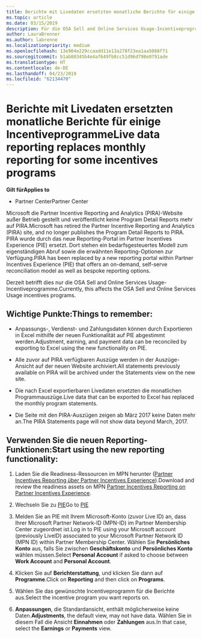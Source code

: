 ```yaml
---
title: Berichte mit Livedaten ersetzten monatliche Berichte für einige Incentiveprogramme | Partner Center
ms.topic: article
ms.date: 03/15/2019
description: Für die OSA Sell and Online Services Usage-Incentiveprogramme können jetzt Berichte mit Livedaten abgerufen werden.
author: LauraBrenner
ms.author: labrenne
ms.localizationpriority: medium
ms.openlocfilehash: 13e904e229ccaadd11e13a278f23ea1aa5088f71
ms.sourcegitcommit: b1ab80345b4e4af649fb8cc51d96d798e0791ade
ms.translationtype: HT
ms.contentlocale: de-DE
ms.lasthandoff: 04/23/2019
ms.locfileid: "62134470"
---
```

# <a name="live-data-reporting-replaces-monthly-reporting-for-some-incentives-programs"></a><span data-ttu-id="1a390-103">Berichte mit Livedaten ersetzten monatliche Berichte für einige Incentiveprogramme</span><span class="sxs-lookup"><span data-stu-id="1a390-103">Live data reporting replaces monthly reporting for some incentives programs</span></span>

<span data-ttu-id="1a390-104">**Gilt für**</span><span class="sxs-lookup"><span data-stu-id="1a390-104">**Applies to**</span></span>

-  <span data-ttu-id="1a390-105">Partner Center</span><span class="sxs-lookup"><span data-stu-id="1a390-105">Partner Center</span></span>

<span data-ttu-id="1a390-106">Microsoft die Partner Incentive Reporting and Analytics (PIRA)-Website außer Betrieb gestellt und veröffentlicht keine Program Detail Reports mehr auf PIRA.</span><span class="sxs-lookup"><span data-stu-id="1a390-106">Microsoft has retired the Partner Incentive Reporting and Analytics (PIRA) site, and no longer publishes the Program Detail Reports to PIRA.</span></span> <span data-ttu-id="1a390-107">PIRA wurde durch das neue Reporting-Portal im Partner Incentives Experience (PIE) ersetzt. Dort stehen ein bedarfsgesteuertes Modell zum eigenständigen Abruf sowie die erwähnten Reporting-Optionen zur Verfügung.</span><span class="sxs-lookup"><span data-stu-id="1a390-107">PIRA has been replaced by a new reporting portal within Partner Incentives Experience (PIE) that offers an on-demand, self-serve reconciliation model as well as bespoke reporting options.</span></span> 

<span data-ttu-id="1a390-108">Derzeit betrifft dies nur die OSA Sell and Online Services Usage-Incentiveprogramme.</span><span class="sxs-lookup"><span data-stu-id="1a390-108">Currently, this affects the OSA Sell and Online Services Usage incentives programs.</span></span>

## <a name="things-to-remember"></a><span data-ttu-id="1a390-109">Wichtige Punkte:</span><span class="sxs-lookup"><span data-stu-id="1a390-109">Things to remember:</span></span> 

- <span data-ttu-id="1a390-110">Anpassungs-, Verdienst- und Zahlungsdaten können durch Exportieren in Excel mithilfe der neuen Funktionalität auf PIE abgestimmt werden.</span><span class="sxs-lookup"><span data-stu-id="1a390-110">Adjustment, earning, and payment data can be reconciled by exporting to Excel using the new functionality on PIE.</span></span>

- <span data-ttu-id="1a390-111">Alle zuvor auf PIRA verfügbaren Auszüge werden in der Auszüge-Ansicht auf der neuen Website archiviert.</span><span class="sxs-lookup"><span data-stu-id="1a390-111">All statements previously available on PIRA will be archived under the Statements view on the new site.</span></span> 

- <span data-ttu-id="1a390-112">Die nach Excel exportierbaren Livedaten ersetzten die monatlichen Programmauszüge.</span><span class="sxs-lookup"><span data-stu-id="1a390-112">Live data that can be exported to Excel has replaced the monthly program statements.</span></span>

- <span data-ttu-id="1a390-113">Die Seite mit den PIRA-Auszügen zeigen ab März 2017 keine Daten mehr an.</span><span class="sxs-lookup"><span data-stu-id="1a390-113">The PIRA Statements page will not show data beyond March, 2017.</span></span>
 
## <a name="start-using-the-new-reporting-functionality"></a><span data-ttu-id="1a390-114">Verwenden Sie die neuen Reporting-Funktionen:</span><span class="sxs-lookup"><span data-stu-id="1a390-114">Start using the new reporting functionality:</span></span> 

1. <span data-ttu-id="1a390-115">Laden Sie die Readiness-Ressourcen im MPN herunter ([Partner Incentives Reporting über Partner Incentives Experience](https://aka.ms/osareadiness )).</span><span class="sxs-lookup"><span data-stu-id="1a390-115">Download and review the readiness assets on MPN [Partner Incentives Reporting on Partner Incentives Experience](https://aka.ms/osareadiness ).</span></span>

2. <span data-ttu-id="1a390-116">Wechseln Sie zu [PIE](https://partnerincentives.microsoft.com/)</span><span class="sxs-lookup"><span data-stu-id="1a390-116">Go to [PIE](https://partnerincentives.microsoft.com/)</span></span>

3. <span data-ttu-id="1a390-117">Melden Sie an PIE mit Ihrem Microsoft-Konto (zuvor Live ID) an, dass Ihrer Microsoft Partner Network-ID (MPN-ID) im Partner Membership Center zugeordnet ist.</span><span class="sxs-lookup"><span data-stu-id="1a390-117">Log in to PIE using your Microsoft account (previously LiveID) associated to your Microsoft Partner Network ID (MPN ID) within Partner Membership Center.</span></span> <span data-ttu-id="1a390-118">Wählen Sie **Persönliches Konto** aus, falls Sie zwischen **Geschäftskonto** und **Persönliches Konto** wählen müssen.</span><span class="sxs-lookup"><span data-stu-id="1a390-118">Select **Personal Account** if asked to choose between **Work Account** and **Personal Account**.</span></span>

4. <span data-ttu-id="1a390-119">Klicken Sie auf **Berichterstattung**, und klicken Sie dann auf **Programme**.</span><span class="sxs-lookup"><span data-stu-id="1a390-119">Click on **Reporting** and then click on **Programs**.</span></span> 

5. <span data-ttu-id="1a390-120">Wählen Sie das gewünschte Incentiveprogramm für die Berichte aus.</span><span class="sxs-lookup"><span data-stu-id="1a390-120">Select the incentive program you want reports on.</span></span> 

6. <span data-ttu-id="1a390-121">**Anpassungen**, die Standardansicht, enthält möglicherweise keine Daten.</span><span class="sxs-lookup"><span data-stu-id="1a390-121">**Adjustments**, the default view, may not have data.</span></span>  <span data-ttu-id="1a390-122">Wählen Sie in diesem Fall die Ansicht **Einnahmen** oder **Zahlungen** aus.</span><span class="sxs-lookup"><span data-stu-id="1a390-122">In that case, select the **Earnings** or **Payments** view.</span></span>


 

 



